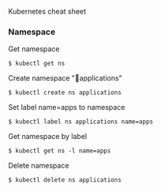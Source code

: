 Kubernetes cheat sheet

### Namespace ###

Get namespace
~~~~
$ kubectl get ns
~~~~

Create namespace "applications"
~~~~
$ kubectl create ns applications
~~~~

Set label name=apps to namespace
~~~~
$ kubectl label ns applications name=apps
~~~~

Get namespace by label
~~~~
$ kubectl get ns -l name=apps
~~~~

Delete namespace
~~~~
$ kubectl delete ns applications
~~~~